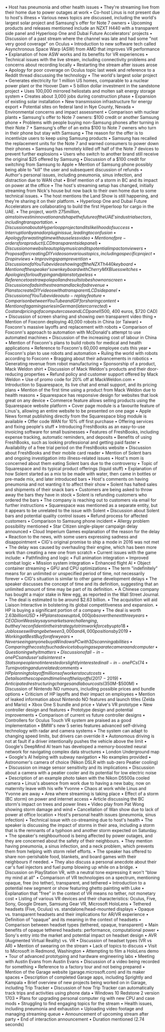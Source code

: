 • Host has pneumonia and other health issues
• They're streaming live from their home due to power outages at work
• Co-host Linus is not present due to host's illness
• Various news topics are discussed, including the world's largest solar project and Samsung's offer for Note 7 owners
• Upcoming products and releases mentioned include an NZXT H440 with a transparent side panel and Hyperloop One and Dubai Future Accelerators' projects
• Discussion of a past stream where the channel was late and had some "not very good coverage" on Oculus
• Introduction to new software tech called Asynchronous Space Warp (ASW) from AMD that improves VR performance
• Explanation of how ASW works and its benefits for VR experiences
• Technical issues with the live stream, including connectivity problems and concerns about recording locally
• Restarting the stream after issues arose
• Apology for poor coverage on Oculus topic last week and reference to a Reddit thread discussing the technology
• The world's largest solar project
• Generates electricity for 1 million US homes, comparable to a nuclear power plant or the Hoover Dam
• 5 billion dollar investment in the sandstone project
• Uses 100,000 mirrored heliostats and molten salt energy storage system
• Creates about 3,000 jobs during construction phase
• Expansion of existing solar installation
• New transmission infrastructure for energy export
• Potential sites on federal land in Nye County, Nevada
• Environmental concerns and impact assessment
• Comparison with nuclear plants
• Samsung's offer to Note 7 owners: $100 credit or another Samsung phone
• Problems with people buying non-Samsung phones after turning in their Note 7
• Samsung's offer of an extra $100 to Note 7 owners who turn in their phone but stay with Samsung
• The reason for the offer is to incentivize users to keep using Samsung products
• Samsung has recalled the replacement units for the Note 7 and warned consumers to power down their phones
• Samsung has remotely killed off half of the Note 7 devices to prevent further explosions
• Users who switch to another brand still receive the original $25 offered by Samsung
• Discussion of a $100 credit for switching from Samsung to Apple
• Mention of Samsung phone possibly being able to "kill" the user and subsequent discussion of refunds
• Author's personal issues, including pneumonia, sinus infection, and distraction due to WAN chat
• Brief mention of a storm in BC and its impact on power at the office
• The host's streaming setup has changed, initially streaming from Nick's house but now back to their own home due to some technical issues.
• The host mentions the Land Show is still happening, and they're sharing it on their platform.
• Hyperloop One and Dubai Future Accelerators are collaborating to build the first Hyperloop for cargo in the UAE.
• The project, worth $275 million, aims to invest in innovation and shape the future of the UAE's industrial sectors, including transportation.
• Discussion about a Hyperloop project and its likelihood of success
• Interruption by an ad or plugin issue, leading to confusion
• Apology for wasting time with a useless video
• Mention of pre-orders for a product (LCD transparent side panel)
• Discussion on website autoplay music and its potential impact on viewers
• Proposal for creating DIY videos on various topics, including a specific project
• Drop in views
• Improving spam prevention
• Discussion of a YouTube video showing off the NZXT h440 keyboard
• Mention of the speaker's own keyboard with Cherry MX Blues switches
• Apologies for loud typing and plans to type less
• Reference to a straw pole poll and results to be shown on screen
• Discussion of ads in the stream and lack of ad revenue
• Plans to create DIY videos with a transparent LCD side panel
• Discussion of YouTube video auto-replay feature
• Comparison between YouTube and GIF for sharing content
• Mention of a gaming series in German (later corrected)
• Cost and pricing of a computer case and LCD panel ($500, 400 euros, $720 CAD)
• Discussion of screen sharing and showing own transparent video thing
• Mention of Foxconn deploying 40,000 robots in China (or Taiwan)
• Foxconn's massive layoffs and replacement with robots
• Comparison of Foxconn's approach to automation with McDonald's attempt to use automated machines
• Discussion of the increasing cost of labour in China
• Mention of Foxconn's plans to build robots for medical and health applications
• Reference to Foxconn's 60,000 employee cuts this year
• Foxconn's plan to use robots and automation
• Ruling the world with robots according to Foxconn
• Bragging about their advancements in robotics
• Generating revenue from robot manufacturing
• Sponsorship of a product, Mack Weldon shirt
• Discussion of Mack Weldon's products and their door-reducing properties
• Refund policy and customer support offered by Mack Weldon
• Use of promo code for 20% off at MackWeldon.com
• Introduction to Squarespace, its live chat and email support, and its pricing plans
• Mention of the first time using a product from Mack Weldon due to health reasons
• Squarespace has responsive design for websites that look great on any device
• Commerce feature allows selling products using the Squarespace website platform
• Cover page module is a favourite feature of Linus's, allowing an entire website to be presented on one page
• Apple News format publishing directly from the Squarespace blog module is available
• Offer code WAN for 10% off first purchase
• Offering services and fixing people's stuff
• Introducing FreshBooks as an easy-to-use invoicing software for small businesses
• Features of FreshBooks, including expense tracking, automatic reminders, and deposits
• Benefits of using FreshBooks, such as looking professional and getting paid faster
• Availability of a free trial period on the FreshBooks website
• Discussion about FreshBooks and their mobile card reader
• Mention of Solent bars and ongoing investigation into illness-related issues
• Host's mom is concerned about them eating Solent bars due to the controversy
• Topic of Squarespace and its typical product offerings (liquid stuff)
• Explanation of how Solent started as a mix to be made with water, then came in bottles or pre-made mix, and later introduced bars
• Host's comments on having pneumonia and not wanting it to affect their show
• Solent has halted sales and shipments of their snack bars
• Customers are being asked to throw away the bars they have in stock
• Solent is refunding customers who ordered the bars
• The company is reaching out to customers via email for further instructions
• Squarespace was mentioned as a separate entity, but it appears to be unrelated to the issue with Solent
• Discussion about Solent bars and potential quality control issues
• Refund process for affected customers
• Comparison to Samsung phone incident
• Allergy problem possibility mentioned
• Star Citizen single-player campaign delay announced
• Cloud Imperium Games explanation of the reason for the delay
• Reaction to the news, with some users expressing sadness and disappointment
• CIG's original promise to ship a mode in 2016 was not met
• The delay was caused by overhauling their engine, which has been more work than creating a new one from scratch
• Current issues with the game include:
  • Pathfinding and logic
  • Full animation integration
  • Improved combat logic
  • Mission system integration
  • Enhanced flight AI
  • Object container streaming
  • GPU and CPU optimizations
• The term "indefinitely" means for an unlimited or unspecified period of time, not necessarily forever
• CIG's situation is similar to other game development delays
• The speaker discusses the concept of time and its definition, suggesting that an unlimited amount of time may be part of its definition.
• A Chinese company has bought a major stake in New egg, as reported in the Wall Street Journal.
• The deal is estimated to be around $2.63 billion.
• The acquisition will aid Liaison Interactive in bolstering its global competitiveness and expansion.
• HP is buying a significant portion of a company
• The deal is worth $2.63 billion USD
• HP plans to axe up to 4,000 jobs over the next three years
• CEO Dion Weasley says markets are challenging, but they're confident in their strategy to trim workforce by up to 18%
• Job losses will range between 3,000 and 4,000 positions by 2019
• Working at Best Buy for a few years
• Never seeing anyone buy a Windows PC with 3D scanning abilities
• Comparing the cost of such a device to buying a separate camera and computer
• Questioning why it matters
• Discussion of all-in-one PCs and user's disinterest
• Stats on people not interested or slightly interested in all-in-one PCs (74%, 14%, 12%)
• Turnip voting and unrelated comments
• HP planning to lay off millions of workers to cut costs
• Details on the scope and timeline of the layoffs (2017-2019)
• Anticipated restructuring charges and labour costs ($350M-$500M)
• Discussion of Nintendo NO rumours, including possible prices and bundle options
• Criticism of HP layoffs and their impact on employees
• Mention of leaked information about Nintendo NO features and launch titles (Zelda and Mario)
• Xbox One S bundle and price
• Valve's VR prototype
• New controller design and features
• Prototype design and potential improvements
• Comparison of current vs future controller designs
• Controllers for Oculus Touch VR system are praised as a good implementation
• BMW's new 5 series features advanced self-driving technology with radar and camera systems
• The system can adapt to changing speed limits, but drivers can override it
• Autonomous driving is not at fault if a driver intentionally pushes the vehicle above the limit
• Google's DeepMind AI team has developed a memory-boosted neural network for navigating complex data structures
• London Underground map
• Google's AI helping with subway navigation
• No examples provided
• Astronomer's camera of choice (Nikon DSLR with sub-zero Peatier cooling)
• Discussion on image sensor sensitivity and its implications
• Discussion about a camera with a peatier cooler and its potential for low electric noise
• Description of an example photo taken with the Nikon D5500a cooled camera
• Linus's absence from work due to having a new baby, now on maternity leave with his wife Yvonne
• Chaos at work while Linus and Yvonne are away
• Area where streaming is taking place
• Effect of a storm (BC storm) on power and internet access
• Article discussing the BC storm's impact on trees and power lines
• Video play from Pat Wong showing storm damage and wind
• Cancellation of Wan show due to lack of power at office location
• Host's personal health issues (pneumonia, sinus infection)
• Technical issue with co-streaming due to host's health
• The speaker is discussing the impact of storms in their area, including a storm that is the remnants of a typhoon and another storm expected on Saturday.
• The speaker's neighbourhood is being affected by power outages, and they are concerned about the safety of their neighbours.
• They mention having pneumonia, a sinus infection, and a neck problem, which prevents them from helping with storm relief efforts.
• The speaker has offered to share non-perishable food, blankets, and board games with their neighbours if needed.
• They also discuss a personal anecdote about their car's fuel injectors and fuel pump blowing up while on a bridge.
• Discussion on PlayStation VR, with a neutral tone expressing it won't "blow my mind at all"
• Comparison of VR technologies on a spectrum, mentioning opaque, free (no tether), transparent, and tethered
• Introduction to a potential new segment or show featuring ghetto painting with Luke
• Explanation that "free" in the context of VR means no tether, not monetary cost
• Listing of various VR devices and their characteristics: Oculus, Five, Sony, Google Dream, Samsung Gear VR, Microsoft HoloLens
• Tethered headsets (Five, Oculus) vs. standalone/head-mounted displays
• Opaque vs. transparent headsets and their implications for AR/VR experience
• Definition of "opaque" and its meaning in the context of headsets
• Comparison between headset types (tethered, opaque, transparent)
• Main benefits of opaque tethered headsets: performance, computational power
• Sony's entry into the market and potential impact on headset design
• AVR (Augmented Virtual Reality) vs. VR
• Discussion of headset types (VR vs AR)
• Mention of swearing on the stream
• Lack of topics to discuss
• Visit to Microsoft in Redmond, Washington
• Attempting to film a HoloLens demo
• Tour of advanced prototyping and hardware engineering labs
• Meeting with Austin Evans from Austin Evans
• Discussion of a video being recorded for something
• Reference to a factory tour and not being prepared
• Mention of the Garage website (garage.microsoft.com) and its maker spaces
• Description of completed Garage apps, including Sprightly and Kampala
• Brief overview of new projects being worked on in Garage, including Trip Tracker
• Discussion of how Trip Tracker can automatically track trips and activities using phone data
• Windows 10 Redstone 2 version 1703
• Plans for upgrading personal computer rig with new CPU and case mods
• Struggling to find engaging topics for the stream
• Health issues, including pneumonia and exhaustion
• Uploading video footage and managing streaming queue
• Announcement of upcoming stream after party
• End of interaction announcement 
• Duration mentioned (2.74 seconds)